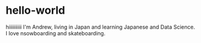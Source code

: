 # hello-world
hiiiiiiiiii
I'm Andrew, living in Japan and learning Japanese and Data Science.
I love nsowboarding and skateboarding.

